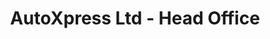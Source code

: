 ---
title: "AutoXpress Ltd - Head Office"
url: /nairobi/autoxpress-ltd-head-office/
shop: car repair
---